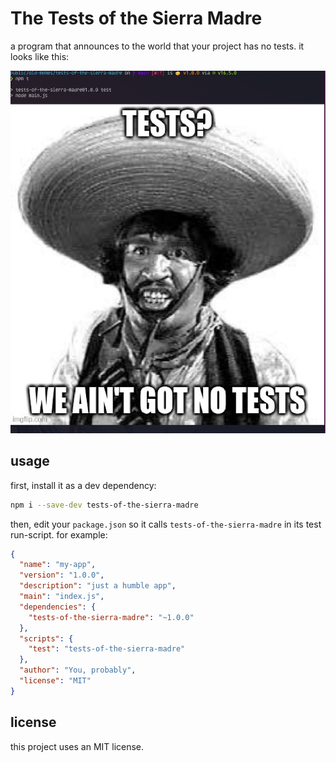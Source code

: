 # The Tests of the Sierra Madre

a program that announces to the world that your project has no tests. it looks
like this:

![](./screenshot.png)

## usage

first, install it as a dev dependency:

```sh
npm i --save-dev tests-of-the-sierra-madre
```

then, edit your `package.json` so it calls `tests-of-the-sierra-madre` in its
test run-script. for example:

```json
{
  "name": "my-app",
  "version": "1.0.0",
  "description": "just a humble app",
  "main": "index.js",
  "dependencies": {
    "tests-of-the-sierra-madre": "~1.0.0"
  },
  "scripts": {
    "test": "tests-of-the-sierra-madre"
  },
  "author": "You, probably",
  "license": "MIT"
}
```

## license

this project uses an MIT license.

